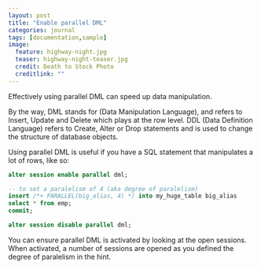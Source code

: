 ```yaml
---
layout: post
title: "Enable parallel DML"
categories: journal
tags: [documentation,sample]
image:
  feature: highway-night.jpg
  teaser: highway-night-teaser.jpg
  credit: Death to Stock Photo
  creditlink: ""
---
```

Effectively using parallel DML can speed up data manipulation.

By the way, DML stands for (Data Manipulation Language), and refers to Insert, Update and Delete which plays at the row level. DDL (Data Definition Language) refers to Create, Alter or Drop statements and is used to change the structure of database objects.

Using parallel DML is useful if you have a SQL statement that manipulates a lot of rows, like so:

``` SQL
alter session enable parallel dml;

-- to set a paralelism of 4 (aka degree of paralelism)
insert /*+ PARALLEL(big_alias, 4) */ into my_huge_table big_alias
select * from emp;
commit;

alter session disable parallel dml;
```

You can ensure parallel DML is activated by looking at the open sessions. When activated, a number of sessions are opened as you defined the degree of paralelism in the hint.

